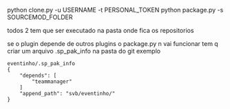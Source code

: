 python clone.py -u USERNAME -t PERSONAL_TOKEN
python package.py -s SOURCEMOD_FOLDER

todos 2 tem que ser executado na pasta onde fica os repositorios

se o plugin depende de outros plugins o package.py n vai funcionar tem q criar um arquivo .sp_pak_info na pasta do git
exemplo

```
eventinho/.sp_pak_info
{
	"depends": [
		"teammanager"
	]
	"append_path": "svb/eventinho/"
}
```

